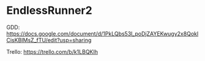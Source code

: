 # EndlessRunner2

GDD: https://docs.google.com/document/d/1PkLQbs53l_poDjZAYEKwugy2x8QoklCisKBIMsZ_fTU/edit?usp=sharing

Trello: https://trello.com/b/k1LBQKIh
